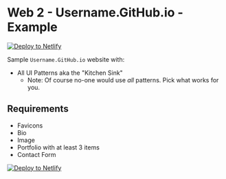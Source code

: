 # Web 2 - Username.GitHub.io - Example


[![Deploy to Netlify](https://www.netlify.com/img/deploy/button.svg)](https://app.netlify.com/start/deploy?repository=github.com/ewuweblab/web-2-final-example)

Sample `Username.GitHub.io` website with: 

* All UI Patterns aka the "Kitchen Sink"
  * Note: Of course no-one would use *all* patterns. Pick what works for you. 

## Requirements
* Favicons
* Bio
* Image
* Portfolio with at least 3 items
* Contact Form

[![Deploy to Netlify](https://www.netlify.com/img/deploy/button.svg)](https://app.netlify.com/start/deploy?repository=github.com/ewuweblab/web-2-final-example)
 
